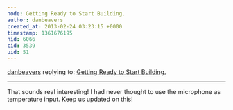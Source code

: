 ```yaml
---
node: Getting Ready to Start Building.
author: danbeavers
created_at: 2013-02-24 03:23:15 +0000
timestamp: 1361676195
nid: 6066
cid: 3539
uid: 51
---
```




[danbeavers](../profile/danbeavers) replying to: [Getting Ready to Start Building.](../notes/kaya9804/2-20-2013/getting-ready-start-building)

----
That sounds real interesting!  I had never thought to use the microphone as temperature input.  Keep us updated on this!